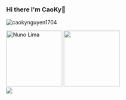 ### Hi there I'm CaoKy👋

<p align="left"> <img src="https://komarev.com/ghpvc/?username=caokynguyen1704&label=Profile%20views&color=0eb421&style=flat" alt="caokynguyen1704" /> </p>


<div>
<img align="" height='150px' src="https://github-readme-stats.vercel.app/api?username=caokynguyen1704&hide_title=true&show_icons=true&theme=dark" alt="Nuno Lima" />
<img align="" height='150px' src="https://github-readme-stats.vercel.app/api/top-langs/?username=caokynguyen1704&langs_count=10&hide_title=false&layout=compact&theme=dark&count_private=true&hide=css,html" />
 </div>
<a href="https://your-link-here.com"><img src="https://img.shields.io/badge/GitHub-000000?style=for-the-badge&logo=GitHub&logoColor=white"></a>


<!-- <h3 align="left">Languages and Tools:</h3>
<p align="left"> <a href="https://www.cprogramming.com/" target="_blank" rel="noreferrer"> 

<img src="https://raw.githubusercontent.com/devicons/devicon/master/icons/c/c-original.svg" alt="c" width="40" height="40"/> </a> <a href="https://www.java.com" target="_blank" rel="noreferrer"> <img src="https://raw.githubusercontent.com/devicons/devicon/master/icons/java/java-original.svg" alt="java" width="40" height="40"/>
</a> <a href="https://developer.mozilla.org/en-US/docs/Web/JavaScript" target="_blank" rel="noreferrer"> <img src="https://raw.githubusercontent.com/devicons/devicon/master/icons/javascript/javascript-original.svg" alt="javascript" width="40" height="40"/> </a> <a href="https://www.python.org" target="_blank" rel="noreferrer"> <img src="https://raw.githubusercontent.com/devicons/devicon/master/icons/python/python-original.svg" alt="python" width="40" height="40"/> </a> </p> 

<div>
  <h2  >Connect with me</h2>
<a href="https://instagram.com/nunolima10" target="blank"><img align="center" src="https://raw.githubusercontent.com/rahuldkjain/github-profile-readme-generator/master/src/images/icons/Social/instagram.svg" alt="nunolima10" height="35" width="45" /></a>
<a href="https://www.youtube.com/c/NunoLima10" target="blank"><img align="center" src="https://raw.githubusercontent.com/rahuldkjain/github-profile-readme-generator/master/src/images/icons/Social/youtube.svg" alt="play craft" height="40" width="50" /></a>
<a href="https://discord.gg/dGpaSYv" target="blank"><img align="center" src="https://raw.githubusercontent.com/rahuldkjain/github-profile-readme-generator/master/src/images/icons/Social/discord.svg" alt="play craft" height="40" width="50" /></a>

 </div> 
  -->
